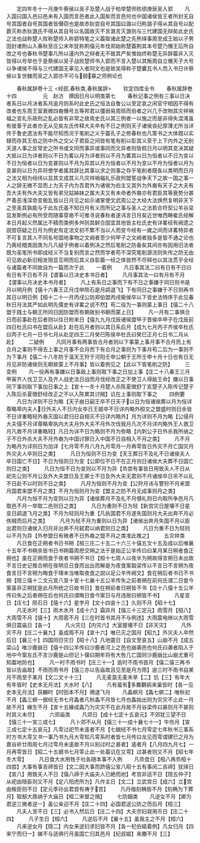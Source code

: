 <!-- { "loadSidebar": true } -->
　　定四年冬十一月庚午蔡侯以吴子及楚人战于柏举楚师败绩庚辰吴入郢
　　凡入国曰国入邑曰邑未有入国而言邑者此入国矣而言邑何也中国诸侯皆王者所封无自号其国者自号其国者皆僭窃也是故赤狄尝自号其国曰潞以归称潞子得从其自号以配爵灭称赤狄潞氏不得从其自号以名国故灭不言潞言灭潞则与三代建国无辩矣此史氏之法也战称楚人败称楚师入称郢特笔之义葢取诸此楚之先熊绎事周至成王始以子男田封诸荆山入春秋至庄公末年犹称荆僖元年伐郑始称楚葢荆其本号楚乃僭王后所自改之号也春秋书楚事凡所以谨内外之辩者无不致其严矣惟始终称楚无异辞葢非入灭皆得以号举也于是蔡侯以吴子战败楚师书入郢而不言入楚以其叛周自立僭天子大号以争诸侯不得与三代建国无辜见入者同文也是故吴得称子楚囊瓦书人而入书日许蔡侯以复世雠而吴之入郢亦不可与弱寡之师例论也





　　春秋属辞卷十三
<经部,春秋类,春秋属辞>
　　钦定四库全书
　　春秋属辞巻十四　　　　　元　赵汸　撰因日月以明类第七
　　春秋记事之例有三事以日决者系日以月决者系月逾月则系时此史氏之恒法自鲁公以至定哀之闲官守相因不得有改者也东周王室衰微四裔僭号五等邦君以彊弱易周班而伯者之兴几于改物其灾祥祸福之变礼乐政刑之乱必皆有非常之故焉史氏以其三例者一以施之而是非得失混淆虽有彼善于此者亦无从见矣左氏传释大夫卒有不日之例则天子诸侯丧纪厚薄尤所当详传于鲁史遗法有不能尽知而况于笔削之义乎葢孔子之修春秋也凡策书之大体既以实録而存其王伯之防中外之交父子君臣之间皆有笔有削以彰其义至于上下内外之无别天道人事之反常史之所书或文同而事异或事同而文异者则皆假日月以明其变决其疑大抵以日为详者则以不日为畧以月为详者则以不月为畧其以日为恒者以不日为变以不日为恒者以日为变甚则以不月为异其以月为恒者以不月为变以不月为恒者以月为变甚则以日为异将使学者属其辞比其事以求之则事之存乎笔削者既各以类明而日月之法又相为经纬以显其文成其义凡灾祥祸福礼乐政刑盟誓战争天下之故一国之事一人之辞无微不显而上为天子内为吾君外为诸侯为伯主又其外为外裔有天子之大夫有吾大夫有外大夫又皆有弟兄姑姊妹之属大夫又有未命者外裔亦有君臣其等衰势分甚严善恶浅深竒变极乱皆以日月见之如示诸掌使文武周公之大经大法焕然复明非天下之至圣其孰能与于此左氏虽不知日月有义而所记之事与圣人之法若合符契公羊谷梁显发斯例必有所受而随事穿凿不可推寻说春秋者遂讳言日月矣近世唯西畴崔氏经解本日月起义然属比不精而类例多舛则其鲜合固宜其他皆主杜氏史有详畧经有阙遗之説尝窃疑之日月为例史有定法文初不繁不当以人而变今经有一嵗之间而详畧特异者不可复言其人不同名号国地事物之文阙者至少何甲子之文阙者独多是皆不通之论也乃离经稽类因类为凡凡疑于例者以着例决之然后笔削之防备矣其间亦有因用旧法者既为圣笔所书即成经义不当复别而言之然而学者苟不深究笔削源流则失传之防无由可见故必新旧相发隠显互明而后其义自彰葢一经之体皆然不尽释也以其法贯乎全经与诸篇者不同故自为一篇而次于此
　　一着例
　　凡日事其法二曰有日有不日曰有日有不日有不月【谓事以日决史本书日者】
　　凡月事其法一曰有月有不月【谓事以月决史本书月者】
　　凡上有系日之事而下有不日之事嫌于同日则书是月以明月例【僖十六春王正月戊申陨石是月鹢退飞】下有同日之事嫌于不日则再书其日以明日例【桓十二十一月丙戌公防郑伯盟丙戌衞侯卒以下皆史法特序于此见春秋日月法其严如此明先儒史有详畧之说不然】苟二役为一事则蒙上事日【僖二十八盟于践土与朝王所同日因防盟而有朝故别书朝而蒙上日】
　　凡一月有二事俱合日而前事赴在后者则以往日附来日【僖九九月戊辰诸侯盟甲子晋侯卒甲子在戊辰前四日杜氏曰书在盟后从赴】赴在后月者则以其日系后月【成九七月丙子齐侯卒杜氏曰丙子七月一日书七月从赴定四王二月癸巳陈侯卒杜氏曰癸巳正月七日书二月从赴】
　　二疑例
　　凡同月事有两事皆合月者则以下事蒙上事月事不合月而上有合月之事则不得去上事之月事不合月而下有合月之事则为下事月苟二后为一事则不为下事月【僖二十八冬防于温天王狩于河阳壬申公朝于王所壬申十月十日也有日无月见非防诸侯则无朝故蒙上不月事】皆以着例见之【此以下皆笔削之防】
　　三变例
　　凡一役再有事嫌以日事敌上事则取下事之日加上事【庄二十八春王三月甲寅齐人伐卫卫人及齐人战史法日战而月伐经改正之不使卫人得敌王命】嫌以日事同下事则取下事加日事之上【宣十一冬十月楚人杀陈夏徴舒丁亥楚子入陈传记楚子入陈后杀夏徴舒经改正之不以入陈累其讨贼】讥在上事则取下事之
　　四例要
　　凡日为详则不日为略【天子崩日嗣王卒不日天子以日为恒诸侯葬以月为恒详尊略卑内夫人日外夫人不日内女卒日王姬卒不日详内略外桓文之盟盛时则日余皆不日详重略轻外裔灭国以君归日自相灭不日详内略外】月为详则不月为略【公侵月大夫侵不月详尊略卑执内大夫月外大夫不月外次伐我月凡次不月详内略外王人救卫月凡救不月详重略轻】凡日为详不日为略则不月为弥略【内刺公子日外杀我所纳之子不日外杀大夫不月外裔为中国讨罪日入中国不日自相入不月之类】
　　凡不月为略月为详则日为加详【七月雩不月八月九月雩月一月再雩皆日外灾不月亡国灾月外灾夫人卒则日之类】
　　凡日为恒则不日为变【天王葬日不及礼不日诸侯夫人卒日国亡不日】不日为恒则日为变【公即位不日不在正月则日诸侯大夫葬不日国亡则日之类】
　　凡日为恒不日为变则以不月为异【烝尝有事皆日用致夫人不日从祀先公则不月公及外大夫盟日及王卿士不日及外大夫无君则不月诸侯卒日吊不以礼不日赴不以时则不日之类】
　　凡月为恒则不月为变【公狩月讳与讐狩不月来盟月国君来盟不月之类】不月为恒则月为变【盟主之防不月无成事则月之类】
　　凡月为恒不月为变则以日为异【诸侯葬月不及礼不月僣礼则日内取所争邑月凡取邑不月一举取二邑则日之类】
　　凡日为重则不日为轻【新宫灾日屋壊不日星变日鹢退飞月之类】不月为轻则月为重【凡执国君不月遂失国则月大夫出奔不月必佚贼而后月之类】
　　凡月为轻不月为重则以日为异【诸侯出奔月失国不月以臣出君则日诸侯入归月非出奔不月弑君以纳君则日之类】
　　凡日为重不日为轻则以不月为异【外参盟日有微者不日外裔之盟不月之类准此推之】
　　五灾祥类
　　凡日食在正朔者书日书朔【桓三庄二十五二十六三十僖五文十五及成以后唯襄十五年不书朔余皆书日书朔葢周厯交朔之法于是始正公羊传曰曰某月某日朔者食正朔也】虽在正朔而食于夜者书朔不书日【桓十七周人以夜半为朔故得言朔日未出故不言日史记推合朔在夜明旦日食而出出而解是为夜食案縠梁传以不言日不言朔为夜食言日不言朔为晦食于理未当唯取夜食之説以足公羊传阙文】食在朔后者书日不书朔【隠三僖十二文元宣八宣十宣十七襄十五公羊传失之前者朔在前何氏谓二日食今案虽非正朔犹是此月所统之日故书日】食在朔前者日朔皆不书【庄十八僖十五公羊传曰失之后者朔在后也何氏曰谓晦日食今案日与月违故曰朔皆不书】
　　凡星变日【庄七】陨石日【僖十六】星孛月【文十四哀十三】久则不月【昭十七】
　　凡无氷时【三】雨木氷月【成十六】霜异月【僖三十三定元】雨雪月【桓八】大雨雪不月【僖十】大雨雹不月【三在时首书其月不与例违】大雨震电继以大雨雪俱日震庙日【各一】
　　凡火灾日【内灾六】大室屋壊不日【非天灾】
　　凡外灾不月【庄二十襄九】虽成周不月【宣十六】唯已灭之国月【昭九】外灾夫人卒然后日【襄三十】四国同日灾日【昭十八】凡地震日【自文至哀五】山崩不月【成五梁山】唯沙鹿崩日【僖十四公羊传曰沙鹿者河上之邑也崩袭邑也何氏曰袭者陷入于地中今案左氏不言沙鹿是山但记卜偃曰期年将有大咎几亡国则沙鹿崩比山崩尤重可知葢地防也】
　　凡一时不雨书时【庄三十一】逾时不雨书首月【僖二僖三再书皆以告庙故】不雨而雨书月【僖三亦以告庙故且见至是月方雨】逾三时不雨书自某月不雨至于某月【文二文十十三】
　　凡无麦苗无麦禾旱【二】饥【三】有年大有年皆时【史本无月法】大水时【八】
　　凡有蜚有多麋鸜鹆来巢皆时【各一见史本无月法】获麟时【时田本不月】鶂退飞月
　　凡螽螟月【螽七螟二】唯秋初不月【螽三螟一据经无书七月螽者凡秋螽不月皆七月也螽始出则为灾灾不止此一月故不月】蝝生不月【宣十五蝝成螽乃为灾灾不在此月故不月谷梁传曰甚则月不甚则时其义未尽】
　　六郊庙类
　　凡郊日【成十七定十五哀元】不郊犹三望不日【僖三十一宣三成七】
　　凡卜郊不从月【僖三十一成十襄七十一】牛伤月【宣三成七定十五哀元】凡雩过祀节未逺者不月【七据经不书七月雩定七年秋书三事系时方书大雩又书一事乃书九月大雩知凡雩系时者皆七月传曰龙见而雩谓建巳之月为嘉谷祈廿雨周七月过雩月未逺故不月以别过时之甚者】逺者月【八月四九月七】一月再雩皆日【昭二十五据书七月雩止此一处葢讥在又雩】过甚者则又不月【昭七年冬大雩】
　　凡日食大水用牲于社各随本事不入例
　　凡烝尝日【桓八再烝桓十四尝】大事有事吉禘皆日【文二因大事而跻僖公宣八昭十五有事闵二吉禘】犹绎日【宣八】用致夫人不日【僖八禘于大庙夫人已絶而祔】考宫非适不日【隠五仲子】从祀由陪臣则又不月【定八阳虎所为】凡作主日【文二】立武宫日【成六】立宫由叛臣则不日【定元季孙出君尝有祷于宫】
　　凡丹楹刻桷皆不月【刻桷为下葬月】取郜大鼎纳于大庙日【桓二宋督之赂】
　　七防姻类
　　凡逆女不月【卿为君逆三微者逆一】虽公亲迎不月【庄二十四】必国君送公防之而后月【桓三】
　　凡夫人至不日【三】必书入然后日【庄二十四】大夫宗妇觌用币日【庄二十四】
　　凡子生日【桓六】
　　凡逆后不月【襄十五】虽我主之不月【桓六】
　　凡来逆女月【隠二】内女来逆妇求妇皆不月【各一杞伯姬着例】凡女归月【四来宁而归一】娣不与适俱行月虽国亡归其邑月【纪叔姬】来媵不月【三】
